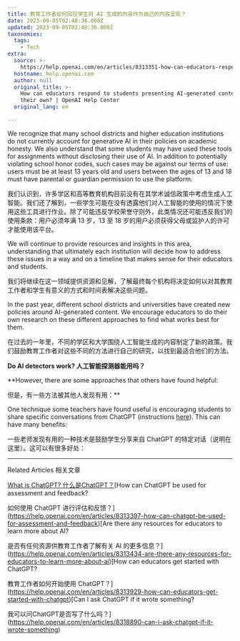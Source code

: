 ```yaml
---
title: 教育工作者如何回应学生将 AI 生成的内容作为自己的内容呈现？
date: 2023-09-05T02:48:36.000Z
updated: 2023-09-05T02:48:36.000Z
taxonomies:
  tags:
    - Tech
extra:
  source: >-
    https://help.openai.com/en/articles/8313351-how-can-educators-respond-to-students-presenting-ai-generated-content-as-their-own
  hostname: help.openai.com
  author: null
  original_title: >-
    How can educators respond to students presenting AI-generated content as
    their own? | OpenAI Help Center
  original_lang: en

---
```


We recognize that many school districts and higher education institutions do not currently account for generative AI in their policies on academic honesty. We also understand that some students may have used these tools for assignments without disclosing their use of AI. In addition to potentially violating school honor codes, such cases may be against our terms of use: users must be at least 13 years old and users between the ages of 13 and 18 must have parental or guardian permission to use the platform.  

我们认识到，许多学区和高等教育机构目前没有在其学术诚信政策中考虑生成人工智能。我们还了解到，一些学生可能在没有透露他们对人工智能的使用的情况下使用这些工具进行作业。除了可能违反学校荣誉守则外，此类情况还可能违反我们的使用条款：用户必须年满 13 岁，13 至 18 岁的用户必须获得父母或监护人的许可才能使用该平台。

We will continue to provide resources and insights in this area, understanding that ultimately each institution will decide how to address these issues in a way and on a timeline that makes sense for their educators and students.  

我们将继续在这一领域提供资源和见解，了解最终每个机构将决定如何以对其教育工作者和学生有意义的方式和时间表解决这些问题。

In the past year, different school districts and universities have created new policies around AI-generated content. We encourage educators to do their own research on these different approaches to find what works best for them.  

在过去的一年里，不同的学区和大学围绕人工智能生成的内容制定了新的政策。我们鼓励教育工作者对这些不同的方法进行自己的研究，以找到最适合他们的方法。

**Do AI detectors work? 人工智能探测器能用吗？**

**However, there are some approaches that others have found helpful:  

但是，有一些方法被其他人发现有用：**

One technique some teachers have found useful is encouraging students to share specific conversations from ChatGPT (instructions [here](https://help.openai.com/en/articles/7925741-chatgpt-shared-links-faq)). This can have many benefits:  

一些老师发现有用的一种技术是鼓励学生分享来自 ChatGPT 的特定对话（说明在这里）。这可以有很多好处：

___

Related Articles 相关文章

[What is ChatGPT? 什么是ChatGPT？](https://help.openai.com/en/articles/6783457-what-is-chatgpt)[How can ChatGPT be used for assessment and feedback?  

如何使用 ChatGPT 进行评估和反馈？](https://help.openai.com/en/articles/8313397-how-can-chatgpt-be-used-for-assessment-and-feedback)[Are there any resources for educators to learn more about AI?  

是否有任何资源供教育工作者了解有关 AI 的更多信息？](https://help.openai.com/en/articles/8313434-are-there-any-resources-for-educators-to-learn-more-about-ai)[How can educators get started with ChatGPT?  

教育工作者如何开始使用 ChatGPT？](https://help.openai.com/en/articles/8313929-how-can-educators-get-started-with-chatgpt)[Can I ask ChatGPT if it wrote something?  

我可以问ChatGPT是否写了什么吗？](https://help.openai.com/en/articles/8318890-can-i-ask-chatgpt-if-it-wrote-something)
